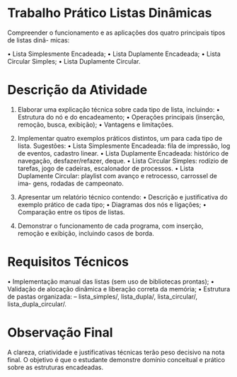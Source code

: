 # Trabalho Prático Listas Dinâmicas
Compreender o funcionamento e as aplicações dos quatro principais tipos de listas dinâ-
micas:

• Lista Simplesmente Encadeada;
• Lista Duplamente Encadeada;
• Lista Circular Simples;
• Lista Duplamente Circular.

# Descrição da Atividade
1. Elaborar uma explicação técnica sobre cada tipo de lista, incluindo:
• Estrutura do nó e do encadeamento;
• Operações principais (inserção, remoção, busca, exibição);
• Vantagens e limitações.

2. Implementar quatro exemplos práticos distintos, um para cada tipo de lista.
Sugestões:
• Lista Simplesmente Encadeada: fila de impressão, log de eventos, cadastro
linear.
• Lista Duplamente Encadeada: histórico de navegação, desfazer/refazer, deque.
• Lista Circular Simples: rodízio de tarefas, jogo de cadeiras, escalonador de
processos.
• Lista Duplamente Circular: playlist com avanço e retrocesso, carrossel de ima-
gens, rodadas de campeonato.

3. Apresentar um relatório técnico contendo:
• Descrição e justificativa do exemplo prático de cada tipo;
• Diagramas dos nós e ligações;
• Comparação entre os tipos de listas.

4. Demonstrar o funcionamento de cada programa, com inserção, remoção e exibição,
incluindo casos de borda.

# Requisitos Técnicos
• Implementação manual das listas (sem uso de bibliotecas prontas);
• Validação de alocação dinâmica e liberação correta da memória;
• Estrutura de pastas organizada:
– lista_simples/, lista_dupla/, lista_circular/, lista_dupla_circular/.

# Observação Final
A clareza, criatividade e justificativas técnicas terão peso decisivo na nota final. O objetivo é que o
estudante demonstre domínio conceitual e prático sobre as estruturas encadeadas.